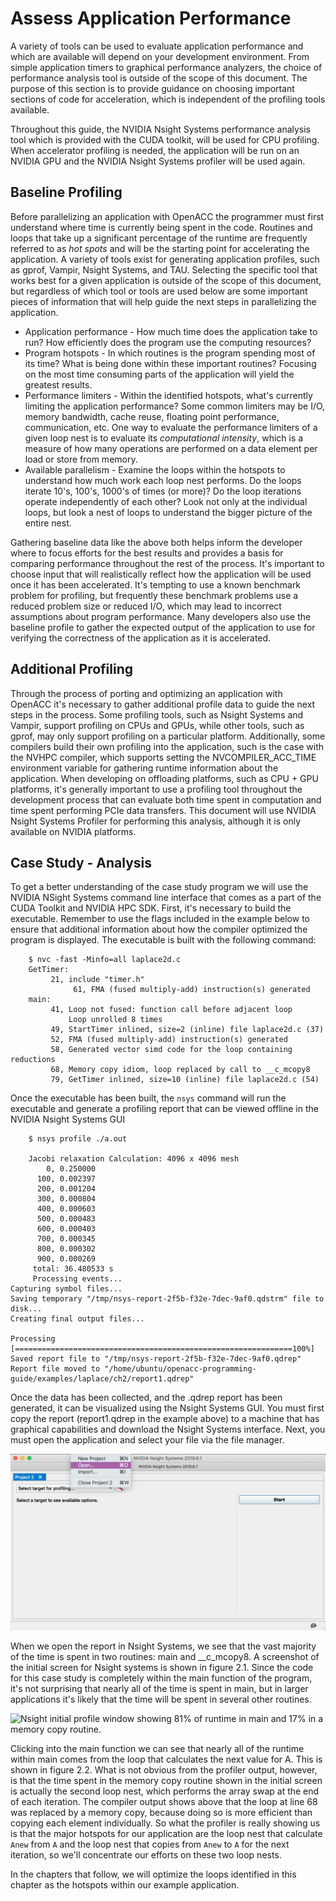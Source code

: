 Assess Application Performance
==============================
A variety of tools can be used to evaluate application performance and
which are available will depend on your development environment. From simple
application timers to graphical performance analyzers, the choice of
performance analysis tool is outside of the scope of this document. The purpose
of this section is to provide guidance on choosing important sections of code
for acceleration, which is independent of the profiling tools available. 

Throughout this guide, the NVIDIA Nsight Systems performance analysis tool which is provided with the CUDA toolkit, will be used for CPU profiling. When accelerator profiling is needed, the application will be run on an NVIDIA GPU and the NVIDIA Nsight Systems profiler will be used again.

Baseline Profiling
------------------
Before parallelizing an application with OpenACC the programmer must first
understand where time is currently being spent in the code. Routines and loops
that take up a significant percentage of the runtime are frequently referred to
as *hot spots* and will be the starting point for accelerating the application. 
A variety of tools exist for generating application profiles, such as gprof,
Vampir, Nsight Systems, and TAU. Selecting the specific tool that works 
best for a given application is outside of the scope of this document, but regardless 
of which tool or tools are used below are some important pieces of information
that will help guide the next steps in parallelizing the application.

* Application performance - How much time does the application take to run? How
  efficiently does the program use the computing resources? 
* Program hotspots - In which routines is the program spending most of its
  time? What is being done within these important routines? Focusing on the
  most time consuming parts of the application will yield the greatest results.
* Performance limiters - Within the identified hotspots, what's currently
  limiting the application performance? Some common limiters may be I/O, memory
  bandwidth, cache reuse, floating point performance, communication, etc.
  One way to evaluate the performance limiters of a given loop nest is to
  evaluate its *computational intensity*, which is a measure of how many
  operations are performed on a data element per load or store from memory. 
* Available parallelism - Examine the loops within the hotspots to understand
  how much work each loop nest performs. Do the loops iterate 10's, 100's,
  1000's of times (or more)? Do the loop iterations operate independently of
  each other? Look not only at the individual loops, but look a nest of loops
  to understand the bigger picture of the entire nest. 

Gathering baseline data like the above both helps inform the developer where to
focus efforts for the best results and provides a basis for comparing
performance throughout the rest of the process. It's important to choose input
that will realistically reflect how the application will be used once it has
been accelerated. It's tempting to use a known benchmark problem for profiling,
but frequently these benchmark problems use a reduced problem size or reduced
I/O, which may lead to incorrect assumptions about program performance. Many
developers also use the baseline profile to gather the expected output of the
application to use for verifying the correctness of the application as it is
accelerated.

Additional Profiling
--------------------
Through the process of porting and optimizing an application with OpenACC it's
necessary to gather additional profile data to guide the next steps in the
process. Some profiling tools, such as Nsight Systems and Vampir, support profiling on
CPUs and GPUs, while other tools, such as gprof, may
only support profiling on a particular platform. Additionally, some compilers
build their own profiling into the application, such is the case with the NVHPC
compiler, which supports setting the NVCOMPILER\_ACC\_TIME environment variable for 
gathering runtime information about the application. When developing on
offloading platforms, such as CPU + GPU platforms, it's generally important to
use a profiling tool throughout the development process that can evaluate both
time spent in computation and time spent performing PCIe data transfers. This
document will use NVIDIA Nsight Systems Profiler for performing this analysis, although
it is only available on NVIDIA platforms.

Case Study - Analysis
---------------------
To get a better understanding of the case study program we will use the
NVIDIA NSight Systems command line interface that comes as a part of the CUDA Toolkit and NVIDIA HPC SDK. First,
it's necessary to build the executable. Remember to use the flags included in
the example below to ensure that additional information about how the
compiler optimized the program is displayed. The executable is built with the
following command:

~~~~
    $ nvc -fast -Minfo=all laplace2d.c
    GetTimer:
         21, include "timer.h"
              61, FMA (fused multiply-add) instruction(s) generated
    main:
         41, Loop not fused: function call before adjacent loop
             Loop unrolled 8 times
         49, StartTimer inlined, size=2 (inline) file laplace2d.c (37)
         52, FMA (fused multiply-add) instruction(s) generated
         58, Generated vector simd code for the loop containing reductions
         68, Memory copy idiom, loop replaced by call to __c_mcopy8
         79, GetTimer inlined, size=10 (inline) file laplace2d.c (54)
~~~~

Once the executable has been built, the `nsys` command will run the
executable and generate a profiling report that can be viewed offline in 
the NVIDIA Nsight Systems GUI

~~~~
    $ nsys profile ./a.out
    
    Jacobi relaxation Calculation: 4096 x 4096 mesh
        0, 0.250000
      100, 0.002397
      200, 0.001204
      300, 0.000804
      400, 0.000603
      500, 0.000483
      600, 0.000403
      700, 0.000345
      800, 0.000302
      900, 0.000269
     total: 36.480533 s
     Processing events...
Capturing symbol files...
Saving temporary "/tmp/nsys-report-2f5b-f32e-7dec-9af0.qdstrm" file to disk...
Creating final output files...

Processing [==============================================================100%]
Saved report file to "/tmp/nsys-report-2f5b-f32e-7dec-9af0.qdrep"
Report file moved to "/home/ubuntu/openacc-programming-guide/examples/laplace/ch2/report1.qdrep"
~~~~

Once the data has been collected, and the .qdrep report has been generated,
it can be visualized using the Nsight Systems GUI. You must first copy the
report (report1.qdrep in the example above) to a machine that has graphical
capabilities and download the Nsight Systems interface. Next, you must open
the application and select your file via the file manager.

![Nsight Systems initial window in the GUI. You must use the toolbar at the top to find your target report file](images/ch2-nsight-open.png)

When we open the report in Nsight Systems, we see that the vast majority of
the time is spent in two routines: main and \_\_c\_mcopy8. A screenshot of
the initial screen for Nsight systems is shown in figure 2.1. Since the code
for this case study is completely within the main function of the program,
it's not surprising that nearly all of the time is spent in main, but in
larger applications it's likely that the time will be spent in several other
routines.

![Nsight initial profile window showing 81% of runtime in main and 17% in a
memory copy routine.](images/ch2-nsight-initial.png)

Clicking into the main function we can see that nearly all of the runtime
within main comes from the loop that calculates the next value for A. This is
shown in figure 2.2. What is not obvious from the profiler output,
however, is that the time spent in the memory copy routine shown in the initial
screen is actually the second loop nest, which performs the array swap at the
end of each iteration. The compiler output shows above that the loop at line
68 was replaced by a memory copy, because doing so is more efficient than
copying each element individually. So what the profiler is really showing us
is that the major hotspots for our application are the loop nest that
calculate `Anew` from `A` and the loop nest that copies from `Anew` to `A`
for the next iteration, so we'll concentrate our efforts on these two loop
nests.

In the chapters that follow, we will optimize the loops identified in this
chapter as the hotspots within our example application. 
